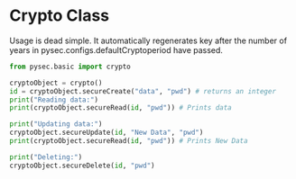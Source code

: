 # Crypto Class 

Usage is dead simple. It automatically regenerates key after the number of years in pysec.configs.defaultCryptoperiod have passed. 

```python
from pysec.basic import crypto

cryptoObject = crypto()
id = cryptoObject.secureCreate("data", "pwd") # returns an integer
print("Reading data:")
print(cryptoObject.secureRead(id, "pwd")) # Prints data

print("Updating data:")
cryptoObject.secureUpdate(id, "New Data", "pwd")
print(cryptoObject.secureRead(id, "pwd")) # Prints New Data

print("Deleting:")
cryptoObject.secureDelete(id, "pwd")
```
